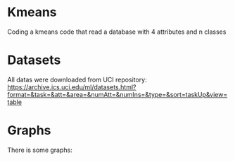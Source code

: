 # Kmeans
Coding a kmeans code that read a database with 4 attributes and n classes

# Datasets

All datas were downloaded from UCI repository:
  https://archive.ics.uci.edu/ml/datasets.html?format=&task=&att=&area=&numAtt=&numIns=&type=&sort=taskUp&view=table

# Graphs

There is some graphs:

